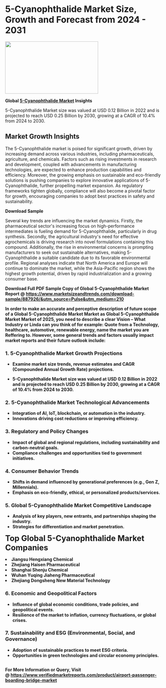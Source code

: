 <H1>5-Cyanophthalide Market Size, Growth and Forecast from 2024 - 2031</H1><img class="aligncenter size-medium wp-image-584254" src="https://thirdeyenews.in/wp-content/uploads/2024/09/Global-Market-Research-300x168.jpeg" alt="" width="300" height="168" /><p><strong>Global&nbsp;<a href="https://www.marketsizeandtrends.com/download-sample/887926/&amp;utm_source=Pulse&amp;utm_medium=210">5-Cyanophthalide Market</a> Insights</strong></p><p>5-Cyanophthalide Market size was valued at USD 0.12 Billion in 2022 and is projected to reach USD 0.25 Billion by 2030, growing at a CAGR of 10.4% from 2024 to 2030.</p><p><h2>Market Growth Insights</h2> <p>The 5-Cyanophthalide market is poised for significant growth, driven by increasing demand across various industries, including pharmaceuticals, agriculture, and chemicals. Factors such as rising investments in research and development, coupled with advancements in manufacturing technologies, are expected to enhance production capabilities and efficiency. Moreover, the growing emphasis on sustainable and eco-friendly solutions is pushing companies to explore innovative applications of 5-Cyanophthalide, further propelling market expansion. As regulatory frameworks tighten globally, compliance will also become a pivotal factor for growth, encouraging companies to adopt best practices in safety and sustainability.</p> <p><strong>Download Sample</strong></p> <p>Several key trends are influencing the market dynamics. Firstly, the pharmaceutical sector's increasing focus on high-performance intermediates is fueling demand for 5-Cyanophthalide, particularly in drug synthesis. Secondly, the agricultural industry's need for effective agrochemicals is driving research into novel formulations containing this compound. Additionally, the rise in environmental concerns is prompting manufacturers to seek out sustainable alternatives, making 5-Cyanophthalide a suitable candidate due to its favorable environmental profile. Regional analyses indicate that North America and Europe will continue to dominate the market, while the Asia-Pacific region shows the highest growth potential, driven by rapid industrialization and a growing consumer base.</p> <p><strong></p><p><span class=""><strong>Download Full PDF Sample Copy of Global 5-Cyanophthalide Market Report</strong> @ <a href="https://www.marketsizeandtrends.com/download-sample/887926/&amp;utm_source=Pulse&amp;utm_medium=210" target="_blank">https://www.marketsizeandtrends.com/download-sample/887926/&amp;utm_source=Pulse&amp;utm_medium=210</a></span></p><p>In order to make an accurate and perceptive description of future scope of a Global&nbsp;5-Cyanophthalide Market Market as Global&nbsp;5-Cyanophthalide Market Market of 2025, you need to describe a clear Vision &ndash; What Industry or Linda can you think of for example: Quote from a Technology, healthcare, automotive, renewable energy, name the market you are Reffering to. However, some general trends and factors usually impact market reports and their future outlook include:</p><h3>1.&nbsp;<strong>5-Cyanophthalide Market Growth Projections</strong></h3><ul><li>Examine market size trends, revenue estimates and CAGR (Compounded Annual Growth Rate) projections.</li><li><p>5-Cyanophthalide Market size was valued at USD 0.12 Billion in 2022 and is projected to reach USD 0.25 Billion by 2030, growing at a CAGR of 10.4% from 2024 to 2030.</p></li></ul><h3>2.&nbsp;<strong>5-Cyanophthalide Market Technological Advancements</strong></h3><ul><li>Integration of AI, IoT, blockchain, or automation in the industry.</li><li>Innovations driving cost reductions or improving efficiency.</li></ul><h3>3.&nbsp;<strong>Regulatory and Policy Changes</strong></h3><ul><li>Impact of global and regional regulations, including sustainability and carbon-neutral goals.</li><li>Compliance challenges and opportunities tied to government initiatives.</li></ul><h3>4.&nbsp;<strong>Consumer Behavior Trends</strong></h3><ul><li>Shifts in demand influenced by generational preferences (e.g., Gen Z, Millennials).</li><li>Emphasis on eco-friendly, ethical, or personalized products/services.</li></ul><h3>5.&nbsp;<strong>Global 5-Cyanophthalide Market Competitive Landscape</strong></h3><ul><li>Analysis of key players, new entrants, and partnerships shaping the industry.</li><li>Strategies for differentiation and market penetration.</li></ul><p data-pm-slice="1 1 []"><span style="color: inherit; font-family: inherit; font-size: 25px;">Top Global 5-Cyanophthalide Market Companies</span></p><div class="" data-test-id=""><p><li>Jiangsu Hengxiang Chemical</li><li> Zhejiang Haisen Pharmaceutical</li><li> Shanghai Shenju Chemical</li><li> Wuhan Yuqing Jiaheng Pharmaceutical</li><li> Zhejiang Dongsheng New Material Technology</li></p></div><h3>6.&nbsp;<strong>Economic and Geopolitical Factors</strong></h3><ul><li>Influence of global economic conditions, trade policies, and geopolitical events.</li><li>Resilience of the market to inflation, currency fluctuations, or global crises.</li></ul><h3>7.&nbsp;<strong>Sustainability and ESG (Environmental, Social, and Governance)</strong></h3><ul><li>Adoption of sustainable practices to meet ESG criteria.</li><li>Opportunities in green technologies and circular economy principles.</li></ul><h2><strong style="font-size: 14px;">For More Information or Query, Visit @&nbsp;</strong><a style="background-color: #ffffff; font-size: 14px;" href="https://www.marketsizeandtrends.com/report/5-cyanophthalide-market/" target="_blank">https://www.verifiedmarketreports.com/product/airport-passenger-boarding-bridge-market</a></h2>
